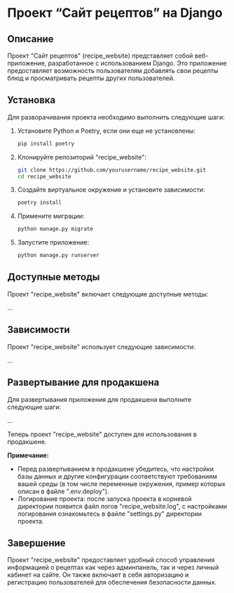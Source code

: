 # Проект “Сайт рецептов” на Django 

## Описание
Проект "Сайт рецептов" (recipe_website) представляет собой веб-приложение, разработанное с использованием Django. Это 
приложение предоставляет возможность пользователям добавлять свои рецепты блюд и просматривать рецепты других 
пользователей.

## Установка
Для разворачивания проекта необходимо выполнить следующие шаги:

1. Установите Python и Poetry, если они еще не установлены:
   ```bash
   pip install poetry
   ```

2. Клонируйте репозиторий "recipe_website":
   ```bash
   git clone https://github.com/yourusername/recipe_website.git
   cd recipe_website
   ```

3. Создайте виртуальное окружение и установите зависимости:
   ```bash
   poetry install
   ```

4. Примените миграции:
   ```bash
   python manage.py migrate
   ```

5. Запустите приложение:
   ```bash
   python manage.py runserver
   ```

## Доступные методы
Проект "recipe_website" включает следующие доступные методы:

...

## Зависимости
Проект "recipe_website" использует следующие зависимости:

...

## Развертывание для продакшена
Для развертывания приложения для продакшена выполните следующие шаги:

...

Теперь проект "recipe_website" доступен для использования в продакшене.

**Примечание:** 
- Перед развертыванием в продакшене убедитесь, что настройки базы данных и другие конфигурации соответствуют 
  требованиям вашей среды (в том числе переменные окружения, пример которых описан в файле ".env.deploy"). 
- Логирование проекта: после запуска проекта в корневой директории появится файл логов "recipe_website.log", с 
  настройками логирования ознакомьтесь в файле "settings.py" директории проекта.

## Завершение
Проект "recipe_website" предоставляет удобный способ управления информацией о рецептах как через админпанель, так и 
через личный кабинет на сайте. Он также включает в себя авторизацию и регистрацию пользователей для обеспечения 
безопасности данных.